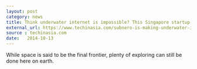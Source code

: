 ```yaml
---
layout: post
category: news
title: Think underwater internet is impossible? This Singapore startup is proving people wrong
external_url: https://www.techinasia.com/subnero-is-making-underwater-internet-a-reality/
source : techinasia.com
date:   2014-10-13
---
```


While space is said to be the final frontier, plenty of exploring can still be done here on earth.